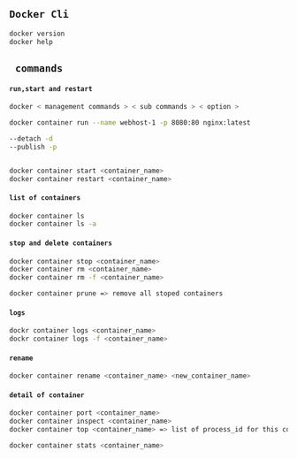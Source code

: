 ## `Docker Cli`

```bash
docker version
docker help
```

## ` commands`

#### `run,start and restart`
```bash
docker < management commands > < sub commands > < option >

docker container run --name webhost-1 -p 8080:80 nginx:latest

--detach -d
--publish -p


docker container start <container_name>
docker container restart <container_name>
```

#### `list of containers`
```bash
docker container ls 
docker container ls -a 

```

#### `stop and delete containers`
```bash 
docker container stop <container_name>
docker container rm <container_name>
docker container rm -f <container_name>

docker container prune => remove all stoped containers

```


#### `logs`
```bash
dockr container logs <container_name>
dockr container logs -f <container_name>
```

#### `rename`
```bash
docker container rename <container_name> <new_container_name>
```

#### `detail of container`
```bash
docker container port <container_name>
docker container inspect <container_name>
docker container top <container_name> => list of process_id for this container

docker container stats <container_name>


```

